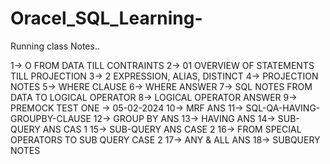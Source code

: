 # Oracel_SQL_Learning-
Running class Notes..

1-> O FROM DATA TILL CONTRAINTS
2-> 01 OVERVIEW OF STATEMENTS TILL PROJECTION
3-> 2 EXPRESSION, ALIAS, DISTINCT
4-> PROJECTION NOTES
5-> WHERE CLAUSE
6-> WHERE ANSWER
7-> SQL NOTES FROM DATA TO LOGICAL OPERATOR
8-> LOGICAL OPERATOR ANSWER
9-> PREMOCK TEST ONE -> 05-02-2024
10-> MRF ANS 
11-> SQL-QA-HAVING-GROUPBY-CLAUSE
12-> GROUP BY ANS
13-> HAVING ANS
14-> SUB-QUERY ANS CAS 1
15-> SUB-QUERY ANS CASE 2
16-> FROM SPECIAL OPERATORS TO SUB QUERY CASE 2
17-> ANY & ALL ANS
18-> SUBQUERY NOTES
